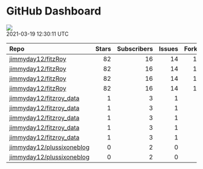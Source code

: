 GitHub Dashboard
================

![](https://github.com/jimmyday12/status/workflows/Render%20Status/badge.svg)  
2021-03-19 12:30:11 UTC

| Repo                                                                      | Stars | Subscribers | Issues | Forks | Status                                                                                                                                                                               | Commit                                                                                                                                                                              |
| :------------------------------------------------------------------------ | ----: | ----------: | -----: | ----: | :----------------------------------------------------------------------------------------------------------------------------------------------------------------------------------- | :---------------------------------------------------------------------------------------------------------------------------------------------------------------------------------- |
| [jimmyday12/fitzRoy](https://github.com/jimmyday12/fitzRoy)               |    82 |          16 |     14 |    16 | [![](https://github.com/jimmyday12/fitzRoy/workflows/R-CMD-check/badge.svg)](https://github.com/jimmyday12/fitzRoy/actions/runs/663564571)                                           | <a href="https://github.com/jimmyday12/fitzRoy/commit/43f8751cb4e4c722d8867867913d6930c8d9c30a" title="updating workflows">43f875</a>                                               |
| [jimmyday12/fitzRoy](https://github.com/jimmyday12/fitzRoy)               |    82 |          16 |     14 |    16 | [![](https://github.com/jimmyday12/fitzRoy/workflows/pkgdown/badge.svg)](https://github.com/jimmyday12/fitzRoy/actions/runs/663564565)                                               | <a href="https://github.com/jimmyday12/fitzRoy/commit/43f8751cb4e4c722d8867867913d6930c8d9c30a" title="updating workflows">43f875</a>                                               |
| [jimmyday12/fitzRoy](https://github.com/jimmyday12/fitzRoy)               |    82 |          16 |     14 |    16 | [![](https://github.com/jimmyday12/fitzRoy/workflows/Commands/badge.svg)](https://github.com/jimmyday12/fitzRoy/actions/runs/663211560)                                              | <a href="https://github.com/jimmyday12/fitzRoy/commit/a6359e7f2af527b2ab6d05a400e86866720f15e5" title="Adding link to release in pkgdown">a6359e</a>                                |
| [jimmyday12/fitzRoy](https://github.com/jimmyday12/fitzRoy)               |    82 |          16 |     14 |    16 | [![](https://github.com/jimmyday12/fitzRoy/workflows/Render%20README/badge.svg)](https://github.com/jimmyday12/fitzRoy/actions/runs/663564569)                                       | <a href="https://github.com/jimmyday12/fitzRoy/commit/43f8751cb4e4c722d8867867913d6930c8d9c30a" title="updating workflows">43f875</a>                                               |
| [jimmyday12/fitzroy\_data](https://github.com/jimmyday12/fitzroy_data)    |     1 |           3 |      1 |     0 | [![](https://github.com/jimmyday12/fitzroy_data/workflows/update%20data/badge.svg)](https://github.com/jimmyday12/fitzroy_data/actions/runs/30566608)                                | <a href="https://github.com/jimmyday12/fitzroy_data/commit/513395df69da59ea026a522360ebf3542ef535b3" title="Merge branch 'master' of github.com:jimmyday12/fitzroy_data">513395</a> |
| [jimmyday12/fitzroy\_data](https://github.com/jimmyday12/fitzroy_data)    |     1 |           3 |      1 |     0 | [![](https://github.com/jimmyday12/fitzroy_data/workflows/test%20script/badge.svg)](https://github.com/jimmyday12/fitzroy_data/actions/runs/30568704)                                | <a href="https://github.com/jimmyday12/fitzroy_data/commit/d1eab30fb9dc7c6b4901b562cf4f2e9006812e67" title="fixing install line">d1eab3</a>                                         |
| [jimmyday12/fitzroy\_data](https://github.com/jimmyday12/fitzroy_data)    |     1 |           3 |      1 |     0 | [![](https://github.com/jimmyday12/fitzroy_data/workflows/schedule%20script/badge.svg)](https://github.com/jimmyday12/fitzroy_data/actions/runs/30568431)                            | <a href="https://github.com/jimmyday12/fitzroy_data/commit/f4691ba1420dbbbece8520463bc737a41826f7b6" title="testing">f4691b</a>                                                     |
| [jimmyday12/fitzroy\_data](https://github.com/jimmyday12/fitzroy_data)    |     1 |           3 |      1 |     0 | [![](https://github.com/jimmyday12/fitzroy_data/workflows/testing%20that%20R%20script%20runs/badge.svg)](https://github.com/jimmyday12/fitzroy_data/actions/runs/30651218)           | <a href="https://github.com/jimmyday12/fitzroy_data/commit/c043fd96eb1477958dfbbdc5bb160d6b99c45e4d" title="Update test_schedule.yml">c043fd</a>                                    |
| [jimmyday12/fitzroy\_data](https://github.com/jimmyday12/fitzroy_data)    |     1 |           3 |      1 |     0 | [![](https://github.com/jimmyday12/fitzroy_data/workflows/get%20new%20data/badge.svg)](https://github.com/jimmyday12/fitzroy_data/actions/runs/664653409)                            | <a href="https://github.com/jimmyday12/fitzroy_data/commit/a94c7aa4c9521c9a018817d336168ee1f10fa507" title="updating weekly_data_process">a94c7a</a>                                |
| [jimmyday12/plussixoneblog](https://github.com/jimmyday12/plussixoneblog) |     0 |           2 |      0 |     1 | [![](https://github.com/jimmyday12/plussixoneblog/workflows/Rebuild%20Site/badge.svg)](https://github.com/jimmyday12/plussixoneblog/actions/runs/666655328)                          | <a href="https://github.com/jimmyday12/plussixoneblog/commit/5fe81e67f7cf0519491c5419531a67acd8a758f8" title="updating data for round 1">5fe81e</a>                                 |
| [jimmyday12/plussixoneblog](https://github.com/jimmyday12/plussixoneblog) |     0 |           2 |      0 |     1 | [![](https://github.com/jimmyday12/plussixoneblog/workflows/Get%20new%20data%20and%20rebuild%20site/badge.svg)](https://github.com/jimmyday12/plussixoneblog/actions/runs/667404601) | <a href="https://github.com/jimmyday12/plussixoneblog/commit/500d4b673bb3be043b168f6206b37c7f5609b8ae" title="Rebuilding site">500d4b</a>                                           |
